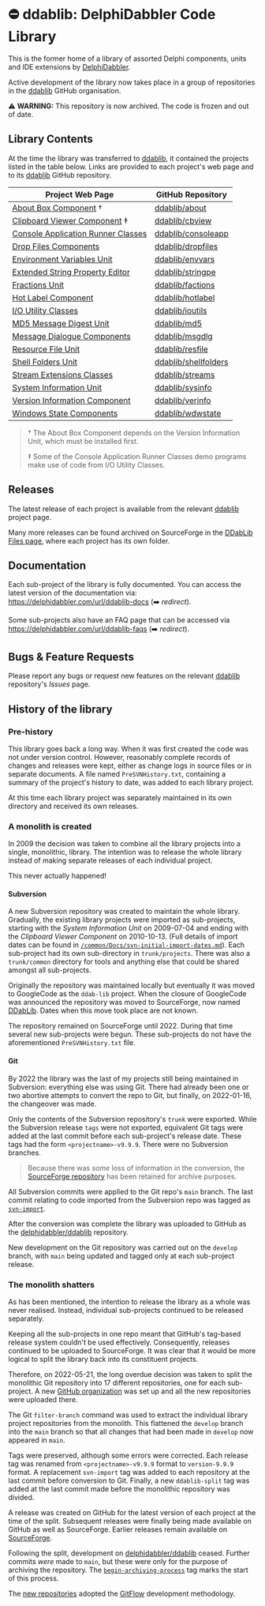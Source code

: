 # :no_entry: ddablib: DelphiDabbler Code Library

This is the former home of a library of assorted Delphi components, units and IDE extensions by [DelphiDabbler](https://gravatar.com/delphidabbler).

Active development of the library now takes place in a group of repositories in the [ddablib](https://github.com/ddablib) GitHub organisation.

 :warning: **WARNING:** This repository is now archived. The code is frozen and out of date.

## Library Contents

At the time the library was transferred to [ddablib](https://github.com/ddablib), it contained the projects listed in the table below. Links are provided to each project's web page and to its [ddablib](https://github.com/ddablib) GitHub repository.

| Project Web Page | GitHub Repository |
|------------------|-------------------|
| [About Box Component](https://delphidabbler.com/software/aboutbox) † | [ddablib/about](https://github.com/ddablib/aboutbox) |
| [Clipboard Viewer Component](https://delphidabbler.com/software/cbview) ‡ | [ddablib/cbview](https://github.com/ddablib/cbview) |
| [Console Application Runner Classes](https://delphidabbler.com/software/consoleapp) | [ddablib/consoleapp](https://github.com/ddablib/consoleapp) |
| [Drop Files Components](https://delphidabbler.com/software/dropfiles) | [ddablib/dropfiles](https://github.com/ddablib/dropfiles) |
| [Environment Variables Unit](https://delphidabbler.com/software/envvars) | [ddablib/envvars](https://github.com/ddablib/envvars) |
| [Extended String Property Editor](https://delphidabbler.com/software/stringpe) | [ddablib/stringpe](https://github.com/ddablib/stringpe) |
| [Fractions Unit](https://delphidabbler.com/software/fractions) | [ddablib/factions](https://github.com/ddablib/fractions) |
| [Hot Label Component](https://delphidabbler.com/software/hotlabel) | [ddablib/hotlabel](https://github.com/ddablib/hotlabel) |
| [I/O Utility Classes](https://delphidabbler.com/software/ioutils) | [ddablib/ioutils](https://github.com/ddablib/ioutils) |
| [MD5 Message Digest Unit](https://delphidabbler.com/software/md5) | [ddablib/md5](https://github.com/ddablib/md5) |
| [Message Dialogue Components](https://delphidabbler.com/software/msgdlg) | [ddablib/msgdlg](https://github.com/ddablib/msgdlg) |
| [Resource File Unit](https://delphidabbler.com/software/resfile) | [ddablib/resfile](https://github.com/ddablib/resfile) |
| [Shell Folders Unit](https://delphidabbler.com/software/shellfolders) | [ddablib/shellfolders](https://github.com/ddablib/shellfolders) |
| [Stream Extensions Classes](https://delphidabbler.com/software/streams) | [ddablib/streams](https://github.com/ddablib/streams) |
| [System Information Unit](https://delphidabbler.com/software/sysinfo) | [ddablib/sysinfo](https://github.com/ddablib/sysinfo) |
| [Version Information Component](https://delphidabbler.com/software/verinfo) | [ddablib/verinfo](https://github.com/ddablib/verinfo) |
| [Windows State Components](https://delphidabbler.com/software/wdwstate) | [ddablib/wdwstate](https://github.com/ddablib/wdwstate) |

> † The About Box Component depends on the Version Information Unit, which must be installed first.
>
> ‡ Some of the Console Application Runner Classes demo programs make use of code from I/O Utility Classes.

## Releases

The latest release of each project is available from the relevant [ddablib](https://github.com/ddablib) project page.

Many more releases can be found archived on SourceForge in the [DDabLib Files page](https://sourceforge.net/projects/ddablib/files/), where each project has its own folder.

## Documentation

Each sub-project of the library is fully documented. You can access the latest version of the documentation via: <https://delphidabbler.com/url/ddablib-docs> (:arrow_right: *redirect*).

Some sub-projects also have an FAQ page that can be accessed via <https://delphidabbler.com/url/ddablib-faqs> (:arrow_right: *redirect*).

## Bugs & Feature Requests

Please report any bugs or request new features on the relevant [ddablib](https://github.com/ddablib) repository's _Issues_ page.

## History of the library

### Pre-history

This library goes back a long way. When it was first created the code was not under version control. However, reasonably complete records of changes and releases were kept, either as change logs in source files or in separate documents. A file named `PreSVNHistory.txt`, containing a summary of the project's history to date, was added to each library project.

At this time each library project was separately maintained in its own directory and received its own releases.

### A monolith is created

In 2009 the decision was taken to combine all the library projects into a single, monolithic, library. The intention was to release the whole library instead of making separate releases of each individual project.

This never actually happened!

#### Subversion

A new Subversion repository was created to maintain the whole library. Gradually, the existing  library projects were imported as sub-projects, starting with the _System Information Unit_ on 2009-07-04 and ending with the _Clipboard Viewer Component_ on 2010-10-13. (Full details of import dates can be found in [`/common/Docs/svn-initial-import-dates.md`](https://github.com/delphidabbler/ddablib/blob/main/common/Docs/svn-initial-import-dates.md)). Each sub-project had its own sub-directory in `trunk/projects`. There was also a `trunk/common` directory for tools and anything else that could be shared amongst all sub-projects.

Originally the repository was maintained locally but eventually it was moved to GoogleCode as the `ddab-lib` project. When the closure of GoogleCode was announced the repository was moved to SourceForge, now named [DDabLib](https://sourceforge.net/p/ddablib/code/HEAD/tree/). Dates when this move took place are not known.

The repository remained on SourceForge until 2022. During that time several new sub-projects were begun. These sub-projects do not have the aforementioned `PreSVNHistory.txt` file.

#### Git

By 2022 the library was the last of my projects still being maintained in Subversion: everything else was using Git. There had already been one or two abortive attempts to convert the repo to Git, but finally, on 2022-01-16, the changeover was made.

Only the contents of the Subversion repository's `trunk` were exported. While the Subversion release `tags` were not exported, equivalent Git tags were added at the last commit before each sub-project's release date. These tags had the form `<projectname>-v9.9.9`. There were no Subversion branches.

> Because there was _some_ loss of information in the conversion, the [SourceForge repository](https://sourceforge.net/p/ddablib/code/HEAD/tree/) has been retained for archive purposes.

All Subversion commits were applied to the Git repo's `main` branch. The last commit relating to code imported from the Subversion repo was tagged as [`svn-import`](https://github.com/delphidabbler/ddablib/commits/svn-import).

After the conversion was complete the library was uploaded to GitHub as the [delphidabbler/ddablib](https://github.com/delphidabbler/ddablib) repository.

New development on the Git repository was carried out on the `develop` branch, with `main` being updated and tagged only at each sub-project release.

### The monolith shatters

As has been mentioned, the intention to release the library as a whole was never realised. Instead, individual sub-projects continued to be released separately.

Keeping all the sub-projects in one repo meant that GitHub's tag-based release system couldn't be used effectively. Consequently, releases continued to be uploaded to SourceForge. It was clear that it would be more logical to split the library back into its constituent projects.

Therefore, on 2022-05-21, the long overdue decision was taken to split the monolithic Git repository into 17 different repositories, one for each sub-project. A new [GitHub organization](https://github.com/ddablib) was set up and all the new repositories were uploaded there. 

The Git `filter-branch` command was used to extract the individual library project repositories from the monolith. This flattened the `develop` branch into the `main` branch so that all changes that had been made in `develop` now appeared in `main`.

Tags were preserved, although some errors were corrected. Each release tag was renamed from `<projectname>-v9.9.9` format to `version-9.9.9` format. A replacement `svn-import` tag was added to each repository at the last commit before conversion to Git. Finally, a new `ddablib-split` tag was added at the last commit made before the monolithic repository was divided.

A release was created on GitHub for the latest version of each project at the time of the split. Subsequent releases were finally being made available on GitHub as well as SourceForge. Earlier releases remain available on [SourceForge](https://sourceforge.net/projects/ddablib/files/).

Following the split, development on [delphidabbler/ddablib](https://github.com/delphidabbler/ddablib) ceased. Further commits _were_ made to `main`, but these were only for the purpose of archiving the repository. The [`begin-archiving-process`](https://github.com/delphidabbler/ddablib/commits/begin-archiving-process) tag marks the start of this process.

The [new repositories](https://github.com/ddablib) adopted the [GitFlow](https://nvie.com/posts/a-successful-git-branching-model/) development methodology.
